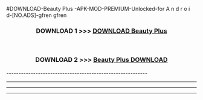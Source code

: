 #DOWNLOAD-Beauty Plus -APK-MOD-PREMIUM-Unlocked-for A n d r o i d-[NO.ADS]-gfren gfren 



<div align="center">

<h3>DOWNLOAD 1 >>> <a href="https://getmod2.web.app/?judul=Beauty Plus ">DOWNLOAD Beauty Plus </a></h3><br>

<h3>DOWNLOAD 2 >>> <a href="https://getmod2.web.app/?judul=Beauty Plus ">Beauty Plus  DOWNLOAD </a></h3>

</div>
----------------------------------------------------------

----------------------------------------------------------

----------------------------------------------------------

----------------------------------------------------------



